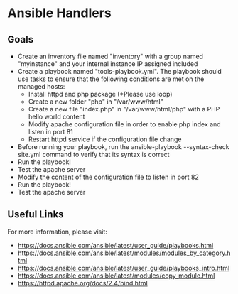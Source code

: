 # Ansible Handlers

## Goals

-   Create an inventory file named "inventory" with a group named "myinstance" and your internal instance IP assigned included
-   Create a playbook named "tools-playbook.yml". The playbook should use tasks to ensure that the following conditions are met on the managed hosts:
    -   Install httpd and php package (\*Please use loop)
    -   Create a new folder "php" in "/var/www/html"
    -   Create a new file "index.php" in "/var/www/html/php" with a PHP hello world content
    -   Modify apache configuration file in order to enable php index and listen in port 81
    -   Restart httpd service if the configuration file change
-   Before running your playbook, run the ansible-playbook --syntax-check site.yml command to verify that its syntax is correct
-   Run the playbook!
-   Test the apache server
-   Modify the content of the configuration file to listen in port 82
-   Run the playbook!
-   Test the apache server

## Useful Links

For more information, please visit:

-   https://docs.ansible.com/ansible/latest/user_guide/playbooks.html
-   https://docs.ansible.com/ansible/latest/modules/modules_by_category.html
-   https://docs.ansible.com/ansible/latest/user_guide/playbooks_intro.html
-   https://docs.ansible.com/ansible/latest/modules/copy_module.html
-   https://httpd.apache.org/docs/2.4/bind.html
